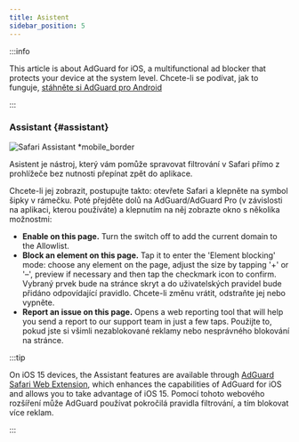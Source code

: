 ```yaml
---
title: Asistent
sidebar_position: 5
---
```


:::info

This article is about AdGuard for iOS, a multifunctional ad blocker that protects your device at the system level. Chcete-li se podívat, jak to funguje, [stáhněte si AdGuard pro Android](https://agrd.io/download-kb-adblock)

:::

### Assistant {#assistant}

![Safari Assistant \*mobile\_border](https://cdn.adtidy.org/public/Adguard/kb/iOS/features/assistant_en.jpeg)

Asistent je nástroj, který vám pomůže spravovat filtrování v Safari přímo z prohlížeče bez nutnosti přepínat zpět do aplikace.

Chcete-li jej zobrazit, postupujte takto: otevřete Safari a klepněte na symbol šipky v rámečku. Poté přejděte dolů na AdGuard/AdGuard Pro (v závislosti na aplikaci, kterou používáte) a klepnutím na něj zobrazte okno s několika možnostmi:

- **Enable on this page.**
  Turn the switch off to add the current domain to the Allowlist.
- **Block an element on this page.**
  Tap it to enter the 'Element blocking' mode: choose any element on the page, adjust the size by tapping '+' or '–', preview if necessary and then tap the checkmark icon to confirm. Vybraný prvek bude na stránce skryt a do uživatelských pravidel bude přidáno odpovídající pravidlo. Chcete-li změnu vrátit, odstraňte jej nebo vypněte.
- **Report an issue on this page.**
  Opens a web reporting tool that will help you send a report to our support team in just a few taps. Použijte to, pokud jste si všimli nezablokované reklamy nebo nesprávného blokování na stránce.

:::tip

On iOS 15 devices, the Assistant features are available through [AdGuard Safari Web Extension](/adguard-for-ios/web-extension), which enhances the capabilities of AdGuard for iOS and allows you to take advantage of iOS 15. Pomocí tohoto webového rozšíření může AdGuard používat pokročilá pravidla filtrování, a tím blokovat více reklam.

:::

